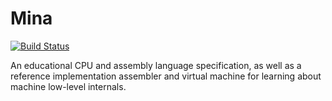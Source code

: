 # Mina

[![Build Status](https://drone.io/github.com/andrewrothman/mina/status.png)](https://drone.io/github.com/andrewrothman/mina/latest)

An educational CPU and assembly language specification, as well as a reference implementation assembler and virtual machine for learning about machine low-level internals.
